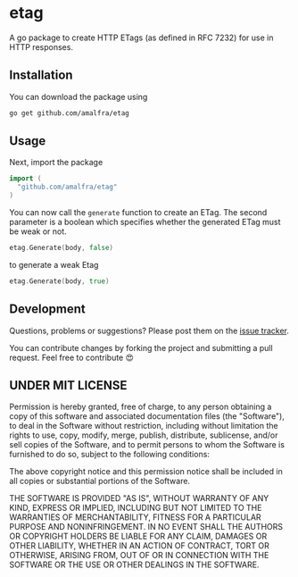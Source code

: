 etag
========
A go package to create HTTP ETags (as defined in RFC 7232) for use in HTTP responses.

## Installation
You can download the package using
```sh
go get github.com/amalfra/etag
```

## Usage
Next, import the package
``` go
import (
  "github.com/amalfra/etag"
)
```
You can now call the ```generate``` function to create an ETag. The second parameter is a boolean which specifies whether the generated ETag must be weak or not.
```go
etag.Generate(body, false)
```
to generate a weak Etag
```go
etag.Generate(body, true)
```

## Development

Questions, problems or suggestions? Please post them on the [issue tracker](https://github.com/amalfra/etag/issues).

You can contribute changes by forking the project and submitting a pull request. Feel free to contribute :heart_eyes:

## UNDER MIT LICENSE

Permission is hereby granted, free of charge, to any person obtaining a copy of this software and associated documentation files (the "Software"), to deal in the Software without restriction, including without limitation the rights to use, copy, modify, merge, publish, distribute, sublicense, and/or sell copies of the Software, and to permit persons to whom the Software is furnished to do so, subject to the following conditions:

The above copyright notice and this permission notice shall be included in all copies or substantial portions of the Software.

THE SOFTWARE IS PROVIDED "AS IS", WITHOUT WARRANTY OF ANY KIND, EXPRESS OR IMPLIED, INCLUDING BUT NOT LIMITED TO THE WARRANTIES OF MERCHANTABILITY, FITNESS FOR A PARTICULAR PURPOSE AND NONINFRINGEMENT. IN NO EVENT SHALL THE AUTHORS OR COPYRIGHT HOLDERS BE LIABLE FOR ANY CLAIM, DAMAGES OR OTHER LIABILITY, WHETHER IN AN ACTION OF CONTRACT, TORT OR OTHERWISE, ARISING FROM, OUT OF OR IN CONNECTION WITH THE SOFTWARE OR THE USE OR OTHER DEALINGS IN THE SOFTWARE.
